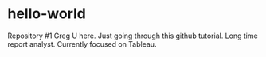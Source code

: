 # hello-world
Repository #1
Greg U here.  Just going through this github tutorial.
Long time report analyst.  Currently focused on Tableau.
